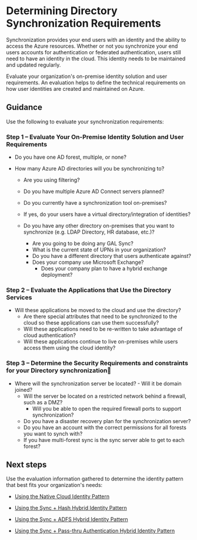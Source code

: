 # Determining Directory Synchronization Requirements

Synchronization provides your end users with an identity and the ability to access the Azure resources. Whether or not you synchronize your end users accounts for authentication or federated authentication, users still need to have an identity in the cloud. This identity needs to be maintained and updated regularly. 

Evaluate your organization's on-premise identity solution and user requirements. An evaluation helps to define the technical requirements on how user identities are created and maintained on Azure.



## Guidance

Use the following to evaluate your synchronization requirements:

### Step 1 – Evaluate Your On-Premise Identity Solution and User Requirements

- Do you have one AD forest, multiple, or none?
	
- How many Azure AD directories will you be synchronizing to?
	- Are you using filtering?
	- Do you have multiple Azure AD Connect servers planned?
			
	- Do you currently have a synchronization tool on-premises?
	- If yes, do your users have a virtual directory/integration of identities?
		
	- Do you have any other directory on-premises that you want to synchronize (e.g. LDAP Directory, HR database, etc.)?
	  - Are you going to be doing any GAL Sync?
	  - What is the current state of UPNs in your organization? 
	  - Do you have a different directory that users authenticate against?
	  - Does your company use Microsoft Exchange?
	     - Does your company plan to have a hybrid exchange deployment?


### Step 2 – Evaluate the Applications that Use the Directory Services

  - Will these applications be moved to the cloud and use the directory?
	- Are there special attributes that need to be synchronized to the cloud so these applications can use them successfully?
	- Will these applications need to be re-written to take advantage of cloud authentication?
	- Will these applications continue to live on-premises while users access them using the cloud identity?


### Step 3 – Determine the Security Requirements and constraints for your Directory synchronization
	
  - Where will the synchronization server be located?
        - Will it be domain joined?
	- Will the server be located on a restricted network behind a firewall, such as a DMZ?
	    - Will you be able to open the required firewall ports to support synchronization?
	- Do you have a disaster recovery plan for the synchronization server?
	- Do you have an account with the correct permissions for all forests you want to synch with?
	- If you have multi-forest sync is the sync server able to get to each forest?



## Next steps

Use the evaluation information gathered to determine the identity pattern that best fits your organization's needs:

  - [Using the Native Cloud Identity Pattern](1.3-Using-the-Native-Cloud-Identity-Pattern.md)
  
  - [Using the Sync + Hash Hybrid Identity Pattern](1.4-Using-the-Sync-and-Hash-Hybrid-Identity-Pattern.md)
  
  - [Using the Sync + ADFS Hybrid Identity Pattern](1.5-Using-the-Sync-and-ADFS-Hybrid-Identity-Pattern.md)
  
  - [Using the Sync + Pass-thru Authentication Hybrid Identity Pattern](1.6-Using-the-Sync-and-Pass-thru-Authentication-Hybrid-Identity-Pattern.md)

